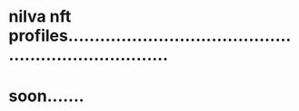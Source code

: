 # nilva nft profiles........................................................................
# soon.......
